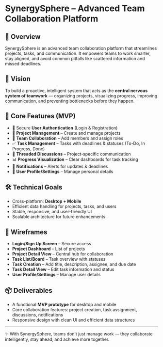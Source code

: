 # SynergySphere – Advanced Team Collaboration Platform

## 📌 Overview
SynergySphere is an advanced team collaboration platform that streamlines projects, tasks, and communication. It empowers teams to work smarter, stay aligned, and avoid common pitfalls like scattered information and missed deadlines.

## 🎯 Vision
To build a proactive, intelligent system that acts as the **central nervous system of teamwork** — organizing projects, visualizing progress, improving communication, and preventing bottlenecks before they happen.

## 🚀 Core Features (MVP)
- 🔐 Secure **User Authentication** (Login & Registration)  
- 📂 **Project Management** – Create and manage projects  
- 👥 **Team Collaboration** – Add members and assign roles  
- ✅ **Task Management** – Tasks with deadlines & statuses (To-Do, In Progress, Done)  
- 💬 **Threaded Discussions** – Project-specific communication  
- 📊 **Progress Visualization** – Clear dashboards for task tracking  
- 🔔 **Notifications** – Alerts for updates & deadlines  
- 👤 **User Profile/Settings** – Manage personal details  

## 🛠️ Technical Goals
- Cross-platform: **Desktop + Mobile**  
- Efficient data handling for projects, tasks, and users  
- Stable, responsive, and user-friendly UI  
- Scalable architecture for future enhancements  

## 📱 Wireframes
- **Login/Sign Up Screen** – Secure access  
- **Project Dashboard** – List of projects  
- **Project Detail View** – Central hub for collaboration  
- **Task List/Board** – Task overview with statuses  
- **Task Creation** – Add title, description, assignee, and due date  
- **Task Detail View** – Edit task information and status  
- **User Profile/Settings** – Manage user details  

## 📦 Deliverables
- A functional **MVP prototype** for desktop and mobile  
- Core collaboration features: project creation, task assignment, discussions, notifications  
- Responsive design with clean UI and efficient data structures  

---

✨ With SynergySphere, teams don’t just manage work — they collaborate intelligently, stay ahead, and achieve more together.
